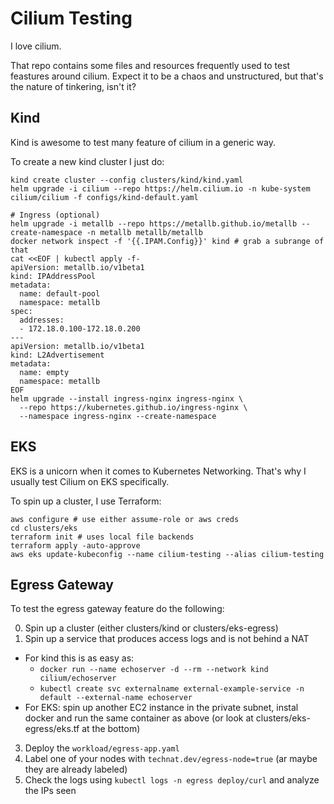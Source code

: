 # Cilium Testing

I love cilium.

That repo contains some files and resources frequently used to test feastures around cilium. Expect it to be a chaos and unstructured, but that's the nature of tinkering, isn't it?

## Kind

Kind is awesome to test many feature of cilium in a generic way.

To create a new kind cluster I just do:

```
kind create cluster --config clusters/kind/kind.yaml
helm upgrade -i cilium --repo https://helm.cilium.io -n kube-system cilium/cilium -f configs/kind-default.yaml

# Ingress (optional)
helm upgrade -i metallb --repo https://metallb.github.io/metallb --create-namespace -n metallb metallb/metallb
docker network inspect -f '{{.IPAM.Config}}' kind # grab a subrange of that
cat <<EOF | kubectl apply -f-
apiVersion: metallb.io/v1beta1
kind: IPAddressPool
metadata:
  name: default-pool
  namespace: metallb
spec:
  addresses:
  - 172.18.0.100-172.18.0.200
---
apiVersion: metallb.io/v1beta1
kind: L2Advertisement
metadata:
  name: empty
  namespace: metallb
EOF
helm upgrade --install ingress-nginx ingress-nginx \
  --repo https://kubernetes.github.io/ingress-nginx \
  --namespace ingress-nginx --create-namespace
```

## EKS

EKS is a unicorn when it comes to Kubernetes Networking. That's why I usually test Cilium on EKS specifically.

To spin up a cluster, I use Terraform:

```
aws configure # use either assume-role or aws creds
cd clusters/eks
terraform init # uses local file backends
terraform apply -auto-approve
aws eks update-kubeconfig --name cilium-testing --alias cilium-testing
```

## Egress Gateway

To test the egress gateway feature do the following:

0. Spin up a cluster (either clusters/kind or clusters/eks-egress)
1. Spin up a service that produces access logs and is not behind a NAT
  - For kind this is as easy as:
    - `docker run --name echoserver -d --rm --network kind cilium/echoserver` 
    - `kubectl create svc externalname external-example-service -n default --external-name echoserver`
  - For EKS: spin up another EC2 instance in the private subnet, instal docker and run the same container as above (or look at clusters/eks-egress/eks.tf at the bottom)
3. Deploy the `workload/egress-app.yaml`
4. Label one of your nodes with `technat.dev/egress-node=true` (ar maybe they are already labeled)
5. Check the logs using `kubectl logs -n egress deploy/curl` and analyze the IPs seen 